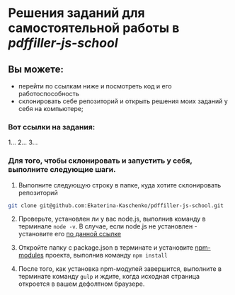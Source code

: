 # Решения заданий для самостоятельной работы в *pdffiller-js-school*

## Вы можете:
- перейти по ссылкам ниже и посмотреть код и его работоспособность
- склонировать себе репозиторий и открыть решения моих заданий у себя на компьютере;

### Вот ссылки на задания:
1...
2...
3...

### Для того, чтобы склонировать и запустить у себя, выполните следующие шаги.
1. Выполните следующую строку в папке, куда хотите склонировать репозиторий 

```sh
git clone git@github.com:Ekaterina-Kaschenko/pdffiller-js-school.git
```

2. Проверьте, установлен ли у вас node.js, выполнив команду в терминале ``node -v``. В случае, если node.js не установлен - установите его [по данной ссылке](https://nodejs.org/en/)

3. Откройте папку с package.json в терминате и установите [npm-modules](https://www.npmjs.com/) проекта, выполнив команду ``npm install``

4. После того, как установка npm-модулей завершится, выполните в терминате команду ``gulp`` и ждите, когда исходная страница откроется в вашем дефолтном браузере.
